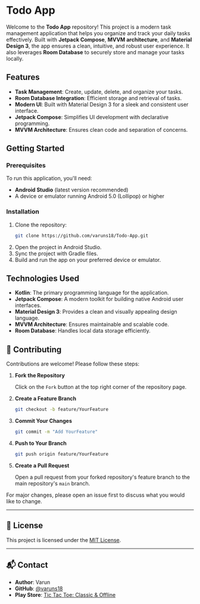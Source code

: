 # Todo App

Welcome to the **Todo App** repository! This project is a modern task management application that helps you organize and track your daily tasks effectively. Built with **Jetpack Compose**, **MVVM architecture**, and **Material Design 3**, the app ensures a clean, intuitive, and robust user experience. It also leverages **Room Database** to securely store and manage your tasks locally.

## Features

- **Task Management**: Create, update, delete, and organize your tasks.
- **Room Database Integration**: Efficient storage and retrieval of tasks.
- **Modern UI**: Built with Material Design 3 for a sleek and consistent user interface.
- **Jetpack Compose**: Simplifies UI development with declarative programming.
- **MVVM Architecture**: Ensures clean code and separation of concerns.

## Getting Started

### Prerequisites

To run this application, you'll need:

- **Android Studio** (latest version recommended)
- A device or emulator running Android 5.0 (Lollipop) or higher

### Installation

1. Clone the repository:
   ```bash
   git clone https://github.com/varuns18/Todo-App.git
   ```
2. Open the project in Android Studio.
3. Sync the project with Gradle files.
4. Build and run the app on your preferred device or emulator.

## Technologies Used

- **Kotlin**: The primary programming language for the application.
- **Jetpack Compose**: A modern toolkit for building native Android user interfaces.
- **Material Design 3**: Provides a clean and visually appealing design language.
- **MVVM Architecture**: Ensures maintainable and scalable code.
- **Room Database**: Handles local data storage efficiently.

## 🤝 Contributing

Contributions are welcome! Please follow these steps:

1. **Fork the Repository**

   Click on the `Fork` button at the top right corner of the repository page.

2. **Create a Feature Branch**

   ```bash
   git checkout -b feature/YourFeature
   ```

3. **Commit Your Changes**

   ```bash
   git commit -m "Add YourFeature"
   ```

4. **Push to Your Branch**

   ```bash
   git push origin feature/YourFeature
   ```

5. **Create a Pull Request**

   Open a pull request from your forked repository's feature branch to the main repository's `main` branch.

For major changes, please open an issue first to discuss what you would like to change.

---

## 📄 License

This project is licensed under the [MIT License](LICENSE).

---

## 📬 Contact

- **Author**: Varun
- **GitHub**: [@varuns18](https://github.com/varuns18)
- **Play Store**: [Tic Tac Toe: Classic & Offline](https://play.google.com/store/apps/details?id=com.ramphal.tictactoe)
